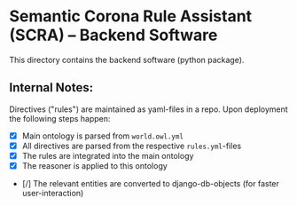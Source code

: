# Semantic Corona Rule Assistant (SCRA) – Backend Software

This directory contains the backend software (python package).

## Internal Notes:

Directives ("rules") are maintained as yaml-files in a repo. Upon deployment the following steps happen:

- [x] Main ontology is parsed from `world.owl.yml`
- [x] All directives are parsed from the respective `rules.yml`-files
- [x] The rules are integrated into the main ontology
- [x] The reasoner is applied to this ontology
- [/] The relevant entities are converted to django-db-objects (for faster user-interaction)  

